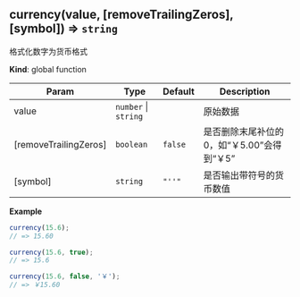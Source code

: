 <a name="currency"></a>

## currency(value, [removeTrailingZeros], [symbol]) ⇒ <code>string</code>
格式化数字为货币格式

**Kind**: global function  

| Param | Type | Default | Description |
| --- | --- | --- | --- |
| value | <code>number</code> \| <code>string</code> |  | 原始数据 |
| [removeTrailingZeros] | <code>boolean</code> | <code>false</code> | 是否删除末尾补位的0，如“￥5.00”会得到“￥5” |
| [symbol] | <code>string</code> | <code>&quot;&#x27;&#x27;&quot;</code> | 是否输出带符号的货币数值 |

**Example**  
```js
currency(15.6);
// => 15.60

currency(15.6, true);
// => 15.6

currency(15.6, false, '￥');
// => ￥15.60
```
